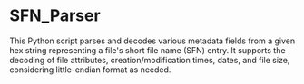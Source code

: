 # SFN_Parser
This Python script parses and decodes various metadata fields from a given hex string representing a file's short file name (SFN) entry. It supports the decoding of file attributes, creation/modification times, dates, and file size, considering little-endian format as needed.
